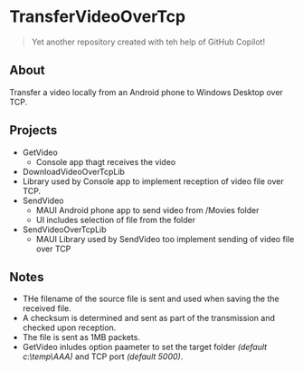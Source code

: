 # TransferVideoOverTcp

> Yet another repository created with teh help of GitHub Copilot!

## About
Transfer a video locally from an Android phone to Windows Desktop over TCP.

## Projects
- GetVideo
  - Console app thagt receives the video
-  DownloadVideoOverTcpLib
  - Library used by Console app to implement reception of video file over TCP.
- SendVideo
  - MAUI Android phone app to send video from /Movies folder
  - UI includes selection of file from the folder
- SendVideoOverTcpLib
  - MAUI Library used by SendVideo too implement sending of video file over TCP
 
## Notes
- THe filename of the source file is sent and used when saving the the received file.
- A checksum is determined and sent as part of the transmission and checked upon reception.
- The file is sent as 1MB packets.
- GetVideo inludes option paameter to set the target folder _(default c:\temp\AAA)_ and TCP port _(default 5000)_.
